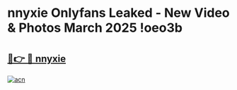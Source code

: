 # nnyxie Onlyfans Leaked - New Video & Photos March 2025 !oeo3b

# <h2><a href="https://qyi0e2.iuczelnia.edu.pl?title=nnyxie&ref=oeo3b">🔗👉 🔴 nnyxie</a></h2>

[![acn](https://github.com/user-attachments/assets/0f9c940e-d8b0-45ae-aac7-cd30a18b3e1c)](https://qyi0e2.iuczelnia.edu.pl?title=nnyxie&ref=oeo3b)

